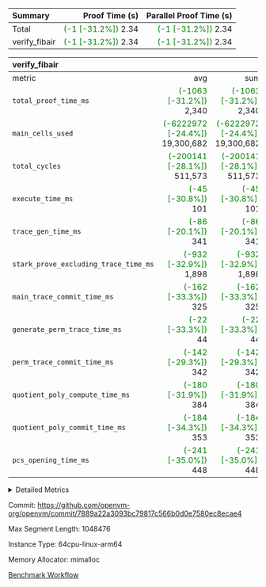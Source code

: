| Summary | Proof Time (s) | Parallel Proof Time (s) |
|:---|---:|---:|
| Total | <span style='color: green'>(-1 [-31.2%])</span> 2.34 | <span style='color: green'>(-1 [-31.2%])</span> 2.34 |
| verify_fibair | <span style='color: green'>(-1 [-31.2%])</span> 2.34 | <span style='color: green'>(-1 [-31.2%])</span> 2.34 |


| verify_fibair |||||
|:---|---:|---:|---:|---:|
|metric|avg|sum|max|min|
| `total_proof_time_ms ` | <span style='color: green'>(-1063 [-31.2%])</span> 2,340 | <span style='color: green'>(-1063 [-31.2%])</span> 2,340 | <span style='color: green'>(-1063 [-31.2%])</span> 2,340 | <span style='color: green'>(-1063 [-31.2%])</span> 2,340 |
| `main_cells_used     ` | <span style='color: green'>(-6222972 [-24.4%])</span> 19,300,682 | <span style='color: green'>(-6222972 [-24.4%])</span> 19,300,682 | <span style='color: green'>(-6222972 [-24.4%])</span> 19,300,682 | <span style='color: green'>(-6222972 [-24.4%])</span> 19,300,682 |
| `total_cycles        ` | <span style='color: green'>(-200141 [-28.1%])</span> 511,573 | <span style='color: green'>(-200141 [-28.1%])</span> 511,573 | <span style='color: green'>(-200141 [-28.1%])</span> 511,573 | <span style='color: green'>(-200141 [-28.1%])</span> 511,573 |
| `execute_time_ms     ` | <span style='color: green'>(-45 [-30.8%])</span> 101 | <span style='color: green'>(-45 [-30.8%])</span> 101 | <span style='color: green'>(-45 [-30.8%])</span> 101 | <span style='color: green'>(-45 [-30.8%])</span> 101 |
| `trace_gen_time_ms   ` | <span style='color: green'>(-86 [-20.1%])</span> 341 | <span style='color: green'>(-86 [-20.1%])</span> 341 | <span style='color: green'>(-86 [-20.1%])</span> 341 | <span style='color: green'>(-86 [-20.1%])</span> 341 |
| `stark_prove_excluding_trace_time_ms` | <span style='color: green'>(-932 [-32.9%])</span> 1,898 | <span style='color: green'>(-932 [-32.9%])</span> 1,898 | <span style='color: green'>(-932 [-32.9%])</span> 1,898 | <span style='color: green'>(-932 [-32.9%])</span> 1,898 |
| `main_trace_commit_time_ms` | <span style='color: green'>(-162 [-33.3%])</span> 325 | <span style='color: green'>(-162 [-33.3%])</span> 325 | <span style='color: green'>(-162 [-33.3%])</span> 325 | <span style='color: green'>(-162 [-33.3%])</span> 325 |
| `generate_perm_trace_time_ms` | <span style='color: green'>(-22 [-33.3%])</span> 44 | <span style='color: green'>(-22 [-33.3%])</span> 44 | <span style='color: green'>(-22 [-33.3%])</span> 44 | <span style='color: green'>(-22 [-33.3%])</span> 44 |
| `perm_trace_commit_time_ms` | <span style='color: green'>(-142 [-29.3%])</span> 342 | <span style='color: green'>(-142 [-29.3%])</span> 342 | <span style='color: green'>(-142 [-29.3%])</span> 342 | <span style='color: green'>(-142 [-29.3%])</span> 342 |
| `quotient_poly_compute_time_ms` | <span style='color: green'>(-180 [-31.9%])</span> 384 | <span style='color: green'>(-180 [-31.9%])</span> 384 | <span style='color: green'>(-180 [-31.9%])</span> 384 | <span style='color: green'>(-180 [-31.9%])</span> 384 |
| `quotient_poly_commit_time_ms` | <span style='color: green'>(-184 [-34.3%])</span> 353 | <span style='color: green'>(-184 [-34.3%])</span> 353 | <span style='color: green'>(-184 [-34.3%])</span> 353 | <span style='color: green'>(-184 [-34.3%])</span> 353 |
| `pcs_opening_time_ms ` | <span style='color: green'>(-241 [-35.0%])</span> 448 | <span style='color: green'>(-241 [-35.0%])</span> 448 | <span style='color: green'>(-241 [-35.0%])</span> 448 | <span style='color: green'>(-241 [-35.0%])</span> 448 |



<details>
<summary>Detailed Metrics</summary>

|  | verify_program_compile_ms | total_cells | stark_prove_excluding_trace_time_ms | quotient_poly_compute_time_ms | quotient_poly_commit_time_ms | perm_trace_commit_time_ms | pcs_opening_time_ms | main_trace_commit_time_ms |
| --- | --- | --- | --- | --- | --- | --- | --- |
|  | 3 | 65,536 | 67 | 3 | 13 | 0 | 32 | 17 | 

| air_name | rows | quotient_deg | main_cols | interactions | constraints | cells |
| --- | --- | --- | --- | --- | --- | --- |
| AccessAdapterAir<2> |  | 4 |  | 5 | 12 |  | 
| AccessAdapterAir<4> |  | 4 |  | 5 | 12 |  | 
| AccessAdapterAir<8> |  | 4 |  | 5 | 12 |  | 
| FibonacciAir | 32,768 | 1 | 2 |  | 5 | 65,536 | 
| FriReducedOpeningAir |  | 4 |  | 35 | 59 |  | 
| NativePoseidon2Air<BabyBearParameters>, 1> |  | 4 |  | 176 | 590 |  | 
| PhantomAir |  | 4 |  | 3 | 4 |  | 
| ProgramAir |  | 1 |  | 1 | 4 |  | 
| VariableRangeCheckerAir |  | 1 |  | 1 | 4 |  | 
| VmAirWrapper<BranchNativeAdapterAir, BranchEqualCoreAir<1> |  | 2 |  | 11 | 23 |  | 
| VmAirWrapper<JalNativeAdapterAir, JalCoreAir> |  | 4 |  | 7 | 6 |  | 
| VmAirWrapper<NativeAdapterAir<2, 0>, PublicValuesCoreAir> |  | 4 |  | 11 | 22 |  | 
| VmAirWrapper<NativeAdapterAir<2, 1>, FieldArithmeticCoreAir> |  | 4 |  | 15 | 23 |  | 
| VmAirWrapper<NativeLoadStoreAdapterAir<1>, NativeLoadStoreCoreAir<1> |  | 4 |  | 15 | 20 |  | 
| VmAirWrapper<NativeLoadStoreAdapterAir<4>, NativeLoadStoreCoreAir<4> |  | 4 |  | 15 | 20 |  | 
| VmAirWrapper<NativeVectorizedAdapterAir<4>, FieldExtensionCoreAir> |  | 4 |  | 15 | 23 |  | 
| VmConnectorAir |  | 4 |  | 3 | 8 |  | 
| VolatileBoundaryAir |  | 4 |  | 4 | 16 |  | 

| group | trace_gen_time_ms | total_proof_time_ms | total_cycles | total_cells | stark_prove_excluding_trace_time_ms | quotient_poly_compute_time_ms | quotient_poly_commit_time_ms | perm_trace_commit_time_ms | pcs_opening_time_ms | main_trace_commit_time_ms | main_cells_used | generate_perm_trace_time_ms | execute_time_ms |
| --- | --- | --- | --- | --- | --- | --- | --- | --- | --- | --- | --- | --- | --- |
| verify_fibair | 341 | 2,340 | 511,573 | 50,178,200 | 1,898 | 384 | 353 | 342 | 448 | 325 | 19,300,682 | 44 | 101 | 

| group | air_name | rows | prep_cols | perm_cols | main_cols | cells |
| --- | --- | --- | --- | --- | --- | --- |
| verify_fibair | AccessAdapterAir<2> | 65,536 |  | 16 | 11 | 1,769,472 | 
| verify_fibair | AccessAdapterAir<4> | 32,768 |  | 16 | 13 | 950,272 | 
| verify_fibair | AccessAdapterAir<8> | 128 |  | 16 | 17 | 4,224 | 
| verify_fibair | FriReducedOpeningAir | 512 |  | 76 | 64 | 71,680 | 
| verify_fibair | NativePoseidon2Air<BabyBearParameters>, 1> | 16,384 |  | 356 | 399 | 12,369,920 | 
| verify_fibair | PhantomAir | 16,384 |  | 8 | 6 | 229,376 | 
| verify_fibair | ProgramAir | 8,192 |  | 8 | 10 | 147,456 | 
| verify_fibair | VariableRangeCheckerAir | 262,144 | 2 | 8 | 1 | 2,359,296 | 
| verify_fibair | VmAirWrapper<BranchNativeAdapterAir, BranchEqualCoreAir<1> | 131,072 |  | 28 | 23 | 6,684,672 | 
| verify_fibair | VmAirWrapper<JalNativeAdapterAir, JalCoreAir> | 16,384 |  | 12 | 10 | 360,448 | 
| verify_fibair | VmAirWrapper<NativeAdapterAir<2, 1>, FieldArithmeticCoreAir> | 262,144 |  | 20 | 30 | 13,107,200 | 
| verify_fibair | VmAirWrapper<NativeLoadStoreAdapterAir<1>, NativeLoadStoreCoreAir<1> | 131,072 |  | 36 | 25 | 7,995,392 | 
| verify_fibair | VmAirWrapper<NativeLoadStoreAdapterAir<4>, NativeLoadStoreCoreAir<4> | 16,384 |  | 36 | 34 | 1,146,880 | 
| verify_fibair | VmAirWrapper<NativeVectorizedAdapterAir<4>, FieldExtensionCoreAir> | 8,192 |  | 20 | 40 | 491,520 | 
| verify_fibair | VmConnectorAir | 2 | 1 | 8 | 4 | 24 | 
| verify_fibair | VolatileBoundaryAir | 131,072 |  | 8 | 11 | 2,490,368 | 

</details>


Commit: https://github.com/openvm-org/openvm/commit/7889a22a3093bc79817c566b0d0e7580ec8ecae4

Max Segment Length: 1048476

Instance Type: 64cpu-linux-arm64

Memory Allocator: mimalloc

[Benchmark Workflow](https://github.com/openvm-org/openvm/actions/runs/12848177940)
